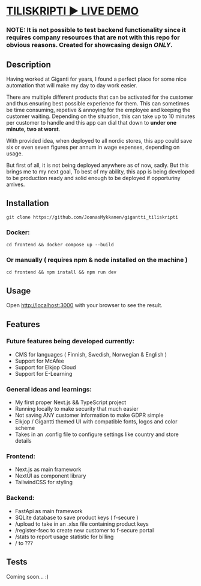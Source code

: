 #  [TILISKRIPTI ▶️ LIVE DEMO](https://gigantti-tiliskripti.vercel.app/)

### NOTE: It is not possible to test backend functionality since it requires company resources that are not with this repo for obvious reasons. Created for showcasing design _ONLY_.

## Description

Having worked at Giganti for years, I found a perfect place for some nice automation that will make my day to day work easier.

There are multiple different products that can be activated for the customer and thus ensuring best possible experience for them. This can sometimes be time consuming, repetive & annoying for the employee and keeping the customer waiting. Depending on the situation, this can take up to 10 minutes per customer to handle and this app can dial that down to **under one minute, two at worst**.

With provided idea, when deployed to all nordic stores, this app could save six or even seven figures per annum in wage expenses, depending on usage.

But first of all, it is not being deployed anywhere as of now, sadly. But this brings me to my next goal, To best of my ability, this app is being developed to be production ready and solid enough to be deployed if opporturiny arrives.

## Installation
```
git clone https://github.com/JoonasMykkanen/gigantti_tiliskripti
```
### Docker:
```
cd frontend && docker compose up --build
```
### Or manually ( requires npm & node installed on the machine )
```
cd frontend && npm install && npm run dev
```


## Usage
Open [http://localhost:3000](http://localhost:3000) with your browser to see the result.

## Features

### Future features being developed currently:
- CMS for languages ( Finnish, Swedish, Norwegian & English )
- Support for McAfee
- Support for Elkjop Cloud
- Support for E-Learning

### General ideas and learnings:
- My first proper Next.js && TypeScript project
- Running locally to make security that much easier
- Not saving ANY customer information to make GDPR simple
- Elkjop / Gigantti themed UI with compatible fonts, logos and color scheme
- Takes in an .config file to configure settings like country and store details

### Frontend:
- Next.js as main framework
- NextUI as component library
- TailwindCSS for styling

### Backend:
- FastApi as main framework
- SQLite database to save product keys ( f-secure )
- /upload to take in an .xlsx file containing product keys
- /register-fsec to create new customer to f-secure portal
- /stats to report usage statistic for billing
- / to ???

## Tests

Coming soon... :)
